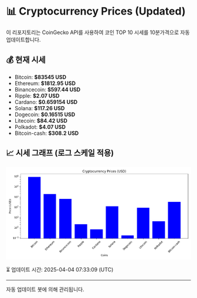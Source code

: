 
# 📊 Cryptocurrency Prices (Updated)

이 리포지토리는 CoinGecko API를 사용하여 코인 TOP 10 시세를 10분가격으로 자동 업데이트합니다.

## 💰 현재 시세
- Bitcoin: **$83545 USD**
- Ethereum: **$1812.95 USD**
- Binancecoin: **$597.44 USD**
- Ripple: **$2.07 USD**
- Cardano: **$0.659154 USD**
- Solana: **$117.26 USD**
- Dogecoin: **$0.16515 USD**
- Litecoin: **$84.42 USD**
- Polkadot: **$4.07 USD**
- Bitcoin-cash: **$308.2 USD**

## 📈 시세 그래프 (로그 스케일 적용)
![Crypto Prices](crypto_prices.png)

⏳ 업데이트 시간: 2025-04-04 07:33:09 (UTC)

---
자동 업데이트 봇에 의해 관리됩니다.
